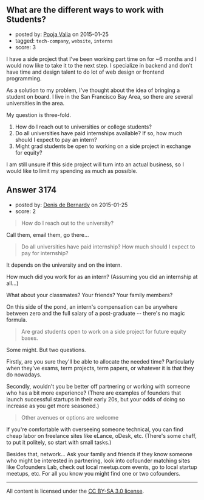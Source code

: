 ## What are the different ways to work with Students?

- posted by: [Pooja Valia](https://stackexchange.com/users/5670345/pooja-valia) on 2015-01-25
- tagged: `tech-company`, `website`, `interns`
- score: 3

<p>I have a side project that I've been working part time on for ~6 months and I would now like to take it to the next step. I specialize in backend and don't have time and design talent to do lot of web design or frontend programming. </p>

<p>As a solution to my problem, I've thought about the idea of bringing a student on board. I live in the San Francisco Bay Area, so there are several universities in the area.</p>

<p>My question is three-fold.</p>

<ol>
<li>How do I reach out to universities or college students?</li>
<li>Do all universities have paid internships available? If so, how much should I expect to pay an intern?</li>
<li>Might grad students be open to working on a side project in exchange for equity?</li>
</ol>

<p>I am still unsure if this side project will turn into an actual business, so I would like to limit my spending as much as possible.</p>



## Answer 3174

- posted by: [Denis de Bernardy](https://stackexchange.com/users/182468/denis-de-bernardy) on 2015-01-25
- score: 2

<blockquote>
  <p>How do I reach out to the university?</p>
</blockquote>

<p>Call them, email them, go there...</p>

<blockquote>
  <p>Do all universities have paid internship? How much should I expect to pay for internship?</p>
</blockquote>

<p>It depends on the university and on the intern.</p>

<p>How much did you work for as an intern? (Assuming you did an internship at all...)</p>

<p>What about your classmates? Your friends? Your family members?</p>

<p>On this side of the pond, an intern's compensation can be anywhere between zero and the full salary of a post-graduate -- there's no magic formula.</p>

<blockquote>
  <p>Are grad students open to work on a side project for future equity bases.</p>
</blockquote>

<p>Some might. But two questions.</p>

<p>Firstly, are you sure they'll be able to allocate the needed time? Particularly when they've exams, term projects, term papers, or whatever it is that they do nowadays.</p>

<p>Secondly, wouldn't you be better off partnering or working with someone who has a bit more experience? (There are examples of founders that launch successful startups in their early 20s, but your odds of doing so increase as you get more seasoned.)</p>

<blockquote>
  <p>Other avenues or options are welcome</p>
</blockquote>

<p>If you're comfortable with overseeing someone technical, you can find cheap labor on freelance sites like eLance, oDesk, etc. (There's some chaff, to put it politely, so start with small tasks.)</p>

<p>Besides that, network... Ask your family and friends if they know someone who might be interested in partnering, look into cofounder matching sites like Cofounders Lab, check out local meetup.com events, go to local startup meetups, etc. For all you know you might find one or two cofounders.</p>




---

All content is licensed under the [CC BY-SA 3.0 license](https://creativecommons.org/licenses/by-sa/3.0/).
